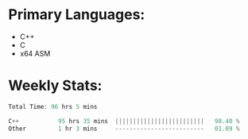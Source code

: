 # Primary Languages:
- C++
- C
- x64 ASM

# Weekly Stats:
<!--START_SECTION:waka-->

```C++
Total Time: 96 hrs 5 mins

C++           95 hrs 35 mins  |||||||||||||||||||||||||   98.40 %
Other         1 hr 3 mins     -------------------------   01.09 %
```

<!--END_SECTION:waka-->


